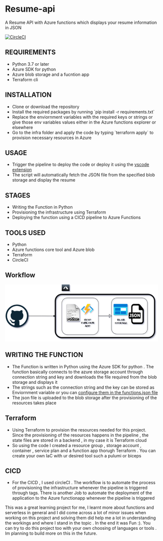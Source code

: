 # Resume-api
A Resume API with Azure functions which displays your resume information in JSON

[![CircleCI](https://circleci.com/gh/rghdrizzle/Resume-api.svg?style=shield)](https://app.circleci.com/pipelines/github/rghdrizzle/Resume-api)
<h2>REQUIREMENTS</h2>
<ul>
<li>Python 3.7 or later</li>
<li> Azure SDK for python</li>
<li>Azure blob storage and a fucntion app</li>
<li>Terraform cli</li>
</ul>
<h2>INSTALLATION</h2>
<ul>
<li>Clone or download the repository</li>
<li>Install the required packages by running `pip install -r requirements.txt`</li>
<li>Replace the enviornment variables with the required keys or strings or give those env variables values either in the Azure functions explorer or elsewhere</li>
<li>Go to the infra folder and apply the code by typing `terraform apply` to provision necessary resources in Azure</li>
</ul>

<h2>USAGE</h2>
<ul>
<li>Trigger the pipeline to deploy the code or deploy it using the <a href="https://learn.microsoft.com/en-us/azure/azure-functions/create-first-function-vs-code-python?pivots=python-mode-configuration">vscode extension</a></li>
<li>The script will automatically fetch the JSON file from the specified blob storage and display the resume</li>
</ul>

<h2>STAGES</h2>
<ul>
<li>Writing the Function in Python</li>
<li>Provisioning the infrastructure using Terraform</li>
<li>Deploying the function using a CICD pipeline to Azure Functions</li>
</ul>
<h2>TOOLS USED</H2>
<ul>
<li>Python</li>
<li>Azure functions core tool and Azure blob</li>
<li>Terraform</li>
<li>CircleCI</li>
</ul>

<h2>Workflow</h2>
<img src="https://github.com/rghdrizzle/Resume-api/blob/main/resumeworkflow(1).png">

<h2> WRITING THE FUNCTION </h2>
<ul>
<li> The Function is written in Python using the Azure SDK for python . The function basically connects to the azure storage account through connection string and key and downloads the file required from the blob storage and displays it </li>
<li> The strings such as the connection string and the key can be stored as Enviornment variable or you can <a href="https://learn.microsoft.com/en-us/azure/azure-functions/functions-how-to-use-azure-function-app-settings?tabs=portal">configure them in the functions.json file</a></li> 
<li> The json file is uploaded to the blob storage after the provisioning of the resources takes place</li>
</ul>
<h2>Terraform</h2>
<ul>
<li>Using Terraform to provision the resources needed for this project. Since the provisioning of the resources happens in the pipeline , the state files are stored in a backend , in my case it is Terraform cloud</li>
<li>So using the code I created a resource group , storage account , container , service plan and a function app thorugh Terraform . You can create your own IaC with ur desired tool such a pulumi or biceps</li>
</ul>
<h2>CICD</h2>
<ul>
<li>For the CICD , I used circleCI . The workflow is to automate the process of provisioning the infrastructure whenever the pipeline is triggered through tags. There is another Job to automate the deployment of the application to the Azure functionapp whenever the pipeline is triggered</li>
</ul>

<p> This was a great learning project for me, I learnt more about functions and serverless in general and I did come across a lot of minor issues when working on this project and solving them did help me a lot in understanding the workings and where I stand in the topic . In the end it was Fun :). You can try to do this project too with your own choosing of languages or tools . Im planning to build more on this in the future.</p> 
